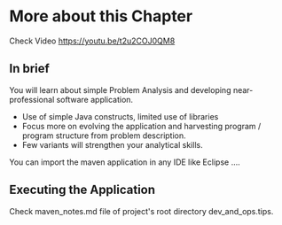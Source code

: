 # More about this Chapter
Check Video  https://youtu.be/t2u2COJ0QM8

## In brief
You will learn about simple Problem Analysis and developing near-professional software application.
- Use of simple Java constructs, limited use of libraries
- Focus more on evolving the application and harvesting program / program structure from problem description.
- Few variants will strengthen your analytical skills.

You can import the maven application in any IDE like Eclipse ....

## Executing the Application
Check maven_notes.md file of project's root directory dev_and_ops.tips.

